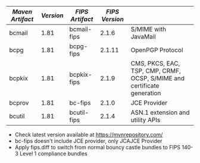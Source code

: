 
| *Maven Artifact*  | *Version*  | *FIPS Artifact*  | *FIPS Version*  ||
|---------|-------|--------------|--------|---|
| bcmail  | 1.81  | bcmail-fips  | 2.1.6  | S/MIME with JavaMail  |
| bcpg    | 1.81  | bcpg-fips    | 2.1.11 | OpenPGP Protocol  |
| bcpkix  | 1.81  | bcpkix-fips  | 2.1.9  | CMS, PKCS, EAC, TSP, CMP, CRMF, OCSP, S/MIME and certificate generation  |
| bcprov  | 1.81  | bc-fips      | 2.1.0  | JCE Provider  |
| bcutil  | 1.81  | bcutil-fips  | 2.1.4  | ASN.1 extension and utility APIs  |

* Check latest version available at https://mvnrepository.com/
* bc-fips doesn't include JCE provider, only JCAJCE Provider
* Apply fips.diff to switch from normal bouncy castle bundles to FIPS 140-3 Level 1 compliance bundles


